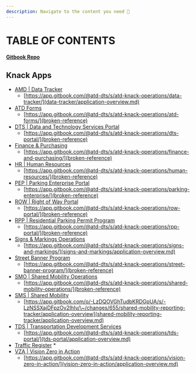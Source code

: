 ```yaml
---
description: Navigate to the content you need 🛒
---
```


# TABLE OF CONTENTS

****[**Gitbook Repo**](https://github.com/cityofaustin/atd-knack/tree/master/gitbook)****

## Knack Apps

* [AMD | Data Tracker](https://atd-dts.gitbook.io/atd-knack-operations/data-tracker/application-overview)
  * [https://app.gitbook.com/@atd-dts/s/atd-knack-operations/data-tracker/](data-tracker/application-overview.md)
* [ATD Forms](https://atd-dts.gitbook.io/atd-knack-operations/atd-forms/application-overview)
  * [https://app.gitbook.com/@atd-dts/s/atd-knack-operations/atd-forms/](broken-reference) &#x20;
* [DTS | Data and Technology Services Portal](https://atd-dts.gitbook.io/atd-knack-operations/dts-portal/application-overview)
  * [https://app.gitbook.com/@atd-dts/s/atd-knack-operations/dts-portal/](broken-reference)
* [Finance & Purchasing](https://atd-dts.gitbook.io/atd-knack-operations/finance-and-purchasing/application-overview)
  * [https://app.gitbook.com/@atd-dts/s/atd-knack-operations/finance-and-purchasing/](broken-reference)
* [HR | Human Resources](https://atd-dts.gitbook.io/atd-knack-operations/human-resources/application-overview)
  * [https://app.gitbook.com/@atd-dts/s/atd-knack-operations/human-resources/](broken-reference)
* [PEP | Parking Enterprise Portal](https://atd-dts.gitbook.io/atd-knack-operations/parking-enterprise/application-overview)
  * [https://app.gitbook.com/@atd-dts/s/atd-knack-operations/parking-enterprise/](broken-reference)
* [ROW | Right of Way Portal](https://atd-dts.gitbook.io/atd-knack-operations/row-portal/application-overview)
  * [https://app.gitbook.com/@atd-dts/s/atd-knack-operations/row-portal/](broken-reference)
* [RPP | Residential Parking Permit Program](https://atd-dts.gitbook.io/atd-knack-operations/rpp-portal/application-overview)
  * [https://app.gitbook.com/@atd-dts/s/atd-knack-operations/rpp-portal/](broken-reference)
* [Signs & Markings Operations](https://atd-dts.gitbook.io/atd-knack-operations/signs-and-markings/application-overview)
  * [https://app.gitbook.com/@atd-dts/s/atd-knack-operations/signs-and-markings/](signs-and-markings/application-overview.md)
* [Street Banner Program](https://atd-dts.gitbook.io/atd-knack-operations/street-banner-program/application-overview)
  * [https://app.gitbook.com/@atd-dts/s/atd-knack-operations/street-banner-program/](broken-reference)
* [SMO | Shared Mobility Operations](https://atd-dts.gitbook.io/atd-knack-operations/shared-mobility-operations/application-overview)
  * [https://app.gitbook.com/@atd-dts/s/atd-knack-operations/shared-mobility-operations/](broken-reference)
* [SMS | Shared Mobility ](https://atd.knack.com/smrt#home/)
  * [https://app.gitbook.com/o/-LzDQOVGhTudbKRDGpUA/s/-LzNSSXajDFpzOv2IhIv/\~/changes/655/shared-mobility-reporting-tracker/application-overview](shared-mobility-reporting-tracker/application-overview.md)
* [TDS | Transportation Development Services](https://atd-dts.gitbook.io/atd-knack-operations/tds-portal/application-overview)
  * [https://app.gitbook.com/@atd-dts/s/atd-knack-operations/tds-portal/](tds-portal/application-overview.md)
* [Traffic Register](https://atd.knack.com/traffic-register#home/)&#x20;
  *
* [VZA | Vision Zero in Action](https://atd-dts.gitbook.io/atd-knack-operations/vision-zero-in-action/application-overview)
  * [https://app.gitbook.com/@atd-dts/s/atd-knack-operations/vision-zero-in-action/](vision-zero-in-action/application-overview.md)
